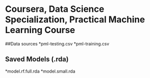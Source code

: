 # Coursera, Data Science Specialization, Practical Machine Learning Course
##Data sources
*pml-testing.csv
*pml-training.csv
## Saved Models (.rda)
*model.rf.full.rda
*model.small.rda